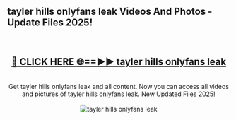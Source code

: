 <h2>tayler hills onlyfans leak Videos And Photos - Update Files 2025!</h2>
<br>
<div align="center">
<h2><a href="https://top-ai-tools.click/QrbHav" rel="nofollow">🔴 CLICK HERE 🌐==►► tayler hills onlyfans leak</a></h2>
<br>
Get tayler hills onlyfans leak and all content. Now you can access all videos and pictures of tayler hills onlyfans leak. New Updated Files 2025!
<br>
<br>
<a href="https://top-ai-tools.click/QrbHav" rel="nofollow" data-target="animated-image.originalLink"><img src="https://i.ibb.co.com/WyWwxjT/player-gif2.gif" alt="tayler hills onlyfans leak" style="max-width: 100%; display: inline-block;" data-target="animated-image.originalImage"></a>
</div>
<br>